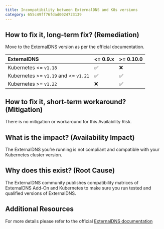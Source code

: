 ```yaml
---
title: Incompatibility between ExternalDNS and K8s versions
category: 655c49ff76fdad0024723139
---
```


## How to fix it, long-term fix? (Remediation)

Move to the ExternalDNS version as per the official documentation. 

| ExternalDNS                           | \<= 0.9.x | >= 0.10.0 |
| :------------------------------------ | :-------- | :-------- |
| Kubernetes \<= `v1.18`                | ✅         | ❌         |
| Kubernetes >= `v1.19` and \<= `v1.21` | ✅         | ✅         |
| Kubernetes >= `v1.22`                 | ❌         | ✅         |

## How to fix it, short-term workaround? (Mitigation)

There is no mitigation or workaround for this Availability Risk.

## What is the impact? (Availability Impact)

The ExternalDNS you’re running is not compliant and compatible with your Kubernetes cluster version. 

## Why does this exist? (Root Cause)

The ExternalDNS community publishes compatibility matrices of ExternalDNS Add-On and Kubernetes to make sure you run tested and qualified versions of ExternalDNS. 

## Additional Resources

For more details please refer to the official [ExternalDNS documentation](https://github.com/kubernetes-sigs/external-dns#kubernetes-version-compatibility)